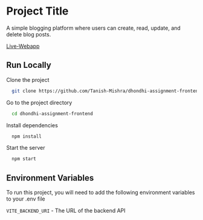 # Project Title

A simple blogging platform where users can create, read, update, and delete blog posts.

[Live-Webapp](https://dhondhi-assignment.vercel.app/)

## Run Locally

Clone the project

```bash
  git clone https://github.com/Tanish-Mishra/dhondhi-assignment-frontend
```

Go to the project directory

```bash
  cd dhondhi-assignment-frontend
```

Install dependencies

```bash
  npm install
```

Start the server

```bash
  npm start
```

## Environment Variables

To run this project, you will need to add the following environment variables to your .env file

`VITE_BACKEND_URI` - The URL of the backend API



